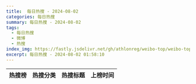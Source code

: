 ```yaml
---
title:  每日热搜 - 2024-08-02
categories: 每日热搜
summary: 每日热搜 - 2024-08-02
tags:
  - 每日热搜
  - 微博
  - 热搜
index_img: https://fastly.jsdelivr.net/gh/athlonreg/weibo-top/weibo-top.jpeg
excerpt: 每日热搜 - 2024-08-02 01:58:10
---
```


| 热搜榜 | 热搜分类 | 热搜标题 | 上榜时间 |
| --- | --- | --- | --- |
